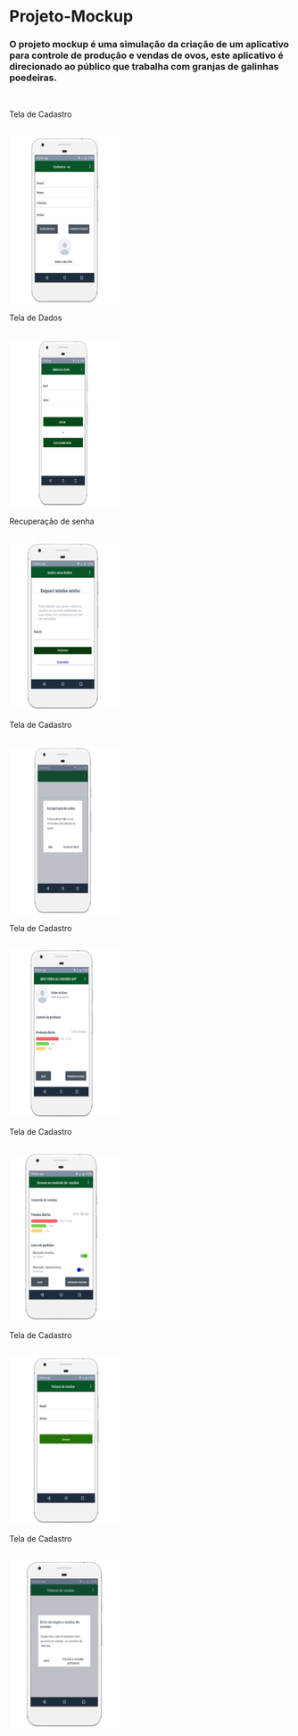 # Projeto-Mockup

### O projeto mockup é uma simulação da criação de um aplicativo para controle de produção e vendas de ovos, este aplicativo é direcionado ao público que trabalha com granjas de galinhas poedeiras. 

<html>

<head>
<style>
img{
width: 200px;
height: 300px;
}
</style>
</head>
  
<body>
  

  </br>
  <p>Tela de Cadastro</p>
  </br>
  <img src="Tela 1.png">

  </br>
  <p>Tela de Dados</p>
  </br>
  <img src="Tela 2.png">

  </br>
  <p>Recuperação de senha</p>
  </br>
  <img src="Tela 3.png">

  </br>
  <p>Tela de Cadastro</p>
  </br>
  <img src="Tela 4.png">

  </br>
  <p>Tela de Cadastro</p>
  </br>
  <img src="Tela 5.png">

  </br>
  <p>Tela de Cadastro</p>
  </br>
  <img src="Tela 6.png">

  </br>
  <p>Tela de Cadastro</p>
  </br>
  <img src="Tela 7.png">

  </br>
  <p>Tela de Cadastro</p>
  </br>
  <img src="Tela 8.png">

</body>
</html>

